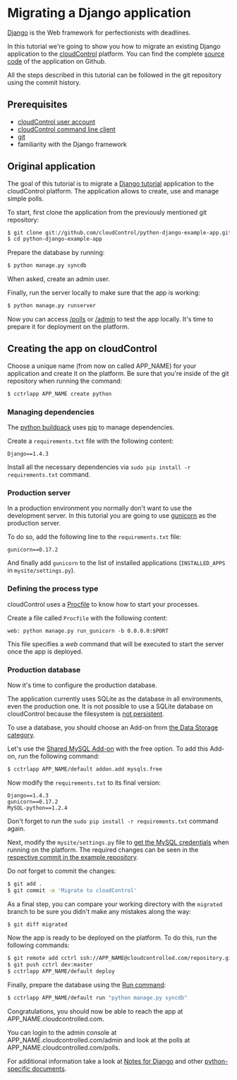 # Migrating a Django application
[Django][django] is the Web framework for perfectionists with deadlines.

In this tutorial we're going to show you how to migrate an existing Django
application to the [cloudControl] platform. You can find the complete
[source code][example-app] of the application on Github.

All the steps described in this tutorial can be followed in the git repository using the commit history.


## Prerequisites
*   [cloudControl user account][cloudControl-doc-user]
*   [cloudControl command line client][cloudControl-doc-cmdline]
*   [git]
*   familiarity with the Django framework


## Original application

The goal of this tutorial is to migrate a [Django tutorial] application to
the cloudControl platform. The application allows to create, use and manage simple polls.

To start, first clone the application from the previously mentioned git repository:
~~~bash
$ git clone git://github.com/cloudControl/python-django-example-app.git
$ cd python-django-example-app
~~~

Prepare the database by running:
~~~bash
$ python manage.py syncdb
~~~
When asked, create an admin user.

Finally, run the server locally to make sure that the app is working:
~~~bash
$ python manage.py runserver
~~~

Now you can access [/polls](http://localhost:8000/polls/) or [/admin](http://localhost:8000/admin/) to test the app locally. It's time to prepare it for deployment on the platform.


## Creating the app on cloudControl

Choose a unique name (from now on called APP_NAME) for your application and create
it on the platform. Be sure that you're inside of the git repository when
running the command:
~~~bash
$ cctrlapp APP_NAME create python
~~~


### Managing dependencies
The [python buildpack] uses [pip] to manage dependencies.

Create a `requirements.txt` file with the following content:
~~~
Django==1.4.3
~~~

Install all the necessary dependencies via `sudo pip install -r requirements.txt` command.


### Production server

In a production environment you normally don't want to use the development server.
In this tutorial you are going to use [gunicorn] as the production server.

To do so, add the following line to the `requirements.txt` file:
~~~
gunicorn==0.17.2
~~~

And finally add `gunicorn` to the list of installed applications (`INSTALLED_APPS`
in `mysite/settings.py`).


### Defining the process type

cloudControl uses a [Procfile] to know how to start your processes.

Create a file called `Procfile` with the following content:
~~~
web: python manage.py run_gunicorn -b 0.0.0.0:$PORT
~~~

This file specifies a _web_ command that will be executed to start the server
once the app is deployed.


### Production database

Now it's time to configure the production database.

The application currently uses SQLite as the database in all environments, even the production one.
It is not possible to use a SQLite database on cloudControl because the filesystem is [not persistent][filesystem].

To use a database, you should choose an Add-on from [the Data Storage category][data-storage-addons].

Let's use the [Shared MySQL Add-on][mysqls] with the free option.
To add this Add-on, run the following command:
~~~bash
$ cctrlapp APP_NAME/default addon.add mysqls.free
~~~

Now modify the `requirements.txt` to its final version:
~~~
Django==1.4.3
gunicorn==0.17.2
MySQL-python==1.2.4
~~~
Don't forget to run the `sudo pip install -r requirements.txt` command again.

Next, modify the `mysite/settings.py` file to [get the MySQL credentials][get-conf] when running
on the platform. The required changes can be seen in the [respective commit in the example repository][db-commit].

Do not forget to commit the changes:
~~~bash
$ git add .
$ git commit -m 'Migrate to cloudControl'
~~~

As a final step, you can compare your working directory with the `migrated` branch
to be sure you didn't make any mistakes along the way:
~~~bash
$ git diff migrated
~~~

Now the app is ready to be deployed on the platform.
To do this, run the following commands:
~~~bash
$ git remote add cctrl ssh://APP_NAME@cloudcontrolled.com/repository.git
$ git push cctrl dev:master
$ cctrlapp APP_NAME/default deploy
~~~

Finally, prepare the database using the [Run command][ssh-session]:
~~~bash
$ cctrlapp APP_NAME/default run "python manage.py syncdb"
~~~

Congratulations, you should now be able to reach the app at APP_NAME.cloudcontrolled.com.

You can login to the admin console at APP_NAME.cloudcontrolled.com/admin and
look at the polls at APP_NAME.cloudcontrolled.com/polls.

For additional information take a look at [Notes for Django][django-notes] and
other [python-specific documents][python-guides].


[django]: https://www.djangoproject.com/
[cloudControl]: http://www.cloudcontrol.com
[cloudControl-doc-user]: https://www.cloudcontrol.com/dev-center/Platform%20Documentation#user-accounts
[cloudControl-doc-cmdline]: https://www.cloudcontrol.com/dev-center/Platform%20Documentation#command-line-client-web-console-and-api
[procfile]: https://www.cloudcontrol.com/dev-center/Platform%20Documentation#buildpacks-and-the-procfile
[git]: https://help.github.com/articles/set-up-git
[filesystem]: https://www.cloudcontrol.com/dev-center/Platform%20Documentation#non-persistent-filesystem
[data-storage-addons]: https://www.cloudcontrol.com/dev-center/Add-on%20Documentation/Data%20Storage/
[mysqls]: https://www.cloudcontrol.com/dev-center/Add-on%20Documentation/Data%20Storage/MySQLs
[example-app]: https://github.com/cloudControl/python-django-example-app
[django-notes]: https://www.cloudcontrol.com/dev-center/Guides/Python/Notes%20-%20Django
[get-conf]: https://www.cloudcontrol.com/dev-center/Guides/Python/Read%20configuration
[Django tutorial]: https://docs.djangoproject.com/en/1.4/intro/tutorial01/
[python-guides]: https://www.cloudcontrol.com/dev-center/Guides/Python
[python buildpack]: https://github.com/cloudControl/buildpack-python
[pip]: http://www.pip-installer.org/
[gunicorn]: http://gunicorn.org/
[worker]: https://www.cloudcontrol.com/dev-center/Platform%20Documentation#scheduled-jobs-and-background-workers
[db-commit]: https://github.com/cloudControl/python-django-example-app/commit/983f45e46ce0707476cec167ea062e19adcb53c9
[ssh-session]: https://www.cloudcontrol.com/dev-center/Platform%20Documentation#secure-shell-ssh
